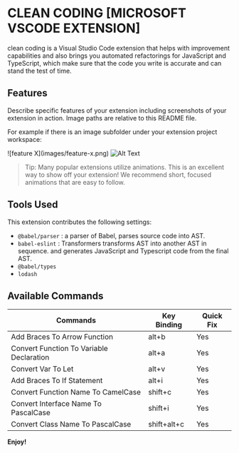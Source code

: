 # CLEAN CODING [MICROSOFT VSCODE EXTENSION]

clean coding is a Visual Studio Code extension that helps with improvement capabilities and also brings you automated refactorings for JavaScript and TypeScript, which make sure that the code you write is accurate and can stand the test of time.

## Features

Describe specific features of your extension including screenshots of your extension in action. Image paths are relative to this README file.

For example if there is an image subfolder under your extension project workspace:

\!\[feature X\]\(images/feature-x.png\)
![Alt Text](https://github.com/anje123/clean-coding/blob/master/docs/20200617_153713.gif)


> Tip: Many popular extensions utilize animations. This is an excellent way to show off your extension! We recommend short, focused animations that are easy to follow.

## Tools Used

This extension contributes the following settings:

* `@babel/parser` : a parser of Babel, parses source code into AST.
* `babel-eslint` : Transformers transforms AST into another AST in sequence. and generates JavaScript and Typescript code from the  final AST.
* `@babel/types`
* `lodash`


## Available Commands

| Commands | Key Binding            | Quick Fix       |
| ----------- | --------------- | --------- |
|Add Braces To Arrow Function    | alt+b          | Yes      |
|Convert Function To Variable Declaration    | alt+a          | Yes      |
|Convert Var To Let    | alt+v          | Yes      |
|Add Braces To If Statement   | alt+i          | Yes      |
|Convert Function Name To CamelCase   | shift+c          | Yes      |
|Convert Interface Name To PascalCase   | shift+i          | Yes      |
|Convert Class Name To PascalCase   | shift+alt+c          | Yes      |

**Enjoy!**
